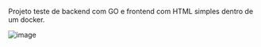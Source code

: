 Projeto teste de backend com GO e frontend com HTML simples dentro de um docker.

![image](https://github.com/user-attachments/assets/a33d00bf-8332-4880-a498-f9f060180316)
